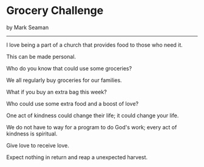 # Grocery Challenge

by Mark Seaman

---

I love being a part of a church that provides food to those who need it.

This can be made personal.

Who do you know that could use some groceries?

We all regularly buy groceries for our families.

What if you buy an extra bag this week?

Who could use some extra food and a boost of love?

One act of kindness could change their life; it could change your life.

We do not have to way for a program to do God's work; every act of kindness is spiritual.

Give love to receive love.

Expect nothing in return and reap a unexpected harvest.

